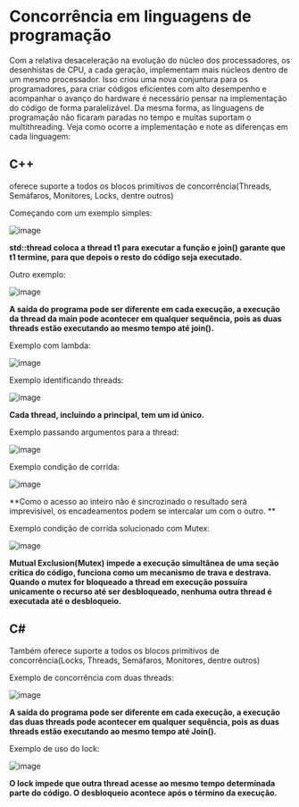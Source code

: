 # Concorrência em linguagens de programação

Com a relativa desaceleração na evolução do núcleo dos processadores, os desenhistas de CPU, a cada geração, implementam mais núcleos dentro de um mesmo processador. Isso criou uma nova conjuntura para os programadores, para criar códigos eficientes com alto desempenho e acompanhar o avanço do hardware é necessário pensar na implementação do código de forma paralelizável. Da mesma forma, as linguagens de programação não ficaram paradas no tempo e muitas suportam o multithreading. Veja como ocorre a implementação e note as diferenças em cada linguagem:

## **C++**
oferece suporte a todos os blocos primitivos de concorrência(Threads, Semáfaros, Monitores, Locks, dentre outros)

Começando com um exemplo simples: 

![image](https://user-images.githubusercontent.com/93085789/184661345-f6c454ee-1899-4ea3-8b1d-d51fb6eaea40.png)

**std::thread coloca a thread t1 para executar a função e join() garante que t1 termine, para que depois o resto do código seja executado.**

Outro exemplo:

![image](https://user-images.githubusercontent.com/93085789/184663394-eec5c6f1-e937-4bb3-8f63-81e7b9077234.png)

**A saída do programa pode ser diferente em cada execução, a execução da thread da main pode acontecer em qualquer sequência, pois as duas threads estão executando ao mesmo tempo até join().**

Exemplo com lambda:

![image](https://user-images.githubusercontent.com/93085789/184668346-faad6026-5588-4b65-b4f7-46265b3099bb.png)

Exemplo identificando threads:

![image](https://user-images.githubusercontent.com/93085789/184668952-7a7f62ab-3b6b-472c-8abb-6ad1a9bd6522.png)

**Cada thread, incluindo a principal, tem um id único.**

Exemplo passando argumentos para a thread:

![image](https://user-images.githubusercontent.com/93085789/184670430-a687692a-a896-4704-810e-d5e7a72eb9df.png)

Exemplo condição de corrida:

![image](https://user-images.githubusercontent.com/93085789/184673709-8ddb0148-159c-41e2-9f46-393a3c4f83cd.png)

**Como o acesso ao inteiro não é sincrozinado o resultado será imprevisível, os encadeamentos podem se intercalar um com o outro. **

Exemplo condição de corrida solucionado com Mutex:

![image](https://user-images.githubusercontent.com/93085789/184675563-b63f0b80-d719-46e4-8b9a-9eb267e26cdb.png)

**Mutual Exclusion(Mutex) impede a execução simultânea de uma seção crítica do código, funciona como um mecanismo de trava e destrava. Quando o mutex for bloqueado a thread em execução possuíra unicamente o recurso até ser desbloqueado, nenhuma outra thread é executada até o desbloqueio.**

## **C#**
Também oferece suporte a todos os blocos primitivos de concorrência(Locks, Threads, Semáfaros, Monitores, dentre outros)

Exemplo de concorrência com duas threads:

![image](https://user-images.githubusercontent.com/93085789/184735165-f9962f00-269b-4150-8d11-5f8858468a5c.png)

**A saída do programa pode ser diferente em cada execução, a execução das duas threads pode acontecer em qualquer sequência, pois as duas threads estão executando ao mesmo tempo até Join().**

Exemplo de uso do lock:

![image](https://user-images.githubusercontent.com/93085789/184737831-3355b3e2-5f01-4dbb-bfb8-2272722445df.png)

**O lock impede que outra thread acesse ao mesmo tempo determinada parte do código. O desbloqueio acontece após o término da execução.**

